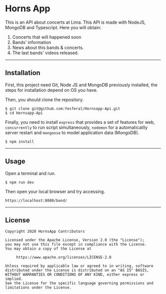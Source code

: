 # Horns App

This is an API about concerts at Lima. This API is made with NodeJS, MongoDB  and Typescript. Here you will obtain:

1. Concerts that will happened soon
2. Bands' information
3. News about this bands & concerts.
4. The last bands' videos released.

---

## Installation
First, this project need Git, Node JS and MongoDB previously installed, the steps for installation depend on OS you have.

Then, you should clone the repository.
```
$ git clone git@github.com:Yesferal/Hornsapp-Api.git
$ cd Hornsapp-Api
```
Finally, you need to install `express` that provides a set of features for web, `concurrently` to run script simultaneously, `nodemon` for a automaticatlly server restart and `mongoose` to model application data (MongoDB).
```
$ npm install
``` 

---
## Usage
Open a terminal and run.
```
$ npm run dev
```
Then open your local browser and try accessing.
```
https://localhost:8080/band/
```

---
## License
```
Copyright 2020 HornsApp Contributors

Licensed under the Apache License, Version 2.0 (the "License");
you may not use this file except in compliance with the License.
You may obtain a copy of the License at

     https://www.apache.org/licenses/LICENSE-2.0

Unless required by applicable law or agreed to in writing, software
distributed under the License is distributed on an "AS IS" BASIS,
WITHOUT WARRANTIES OR CONDITIONS OF ANY KIND, either express or implied.
See the License for the specific language governing permissions and
limitations under the License.
```